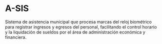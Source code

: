 # A-SIS
Sistema de asistencia municipal que procesa marcas del reloj biométrico para registrar ingresos y egresos del personal, facilitando el control horario y la liquidación de sueldos por el área de administración económica y financiera.
